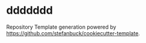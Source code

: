 # ddddddd

Repository Template generation powered by https://github.com/stefanbuck/cookiecutter-template.